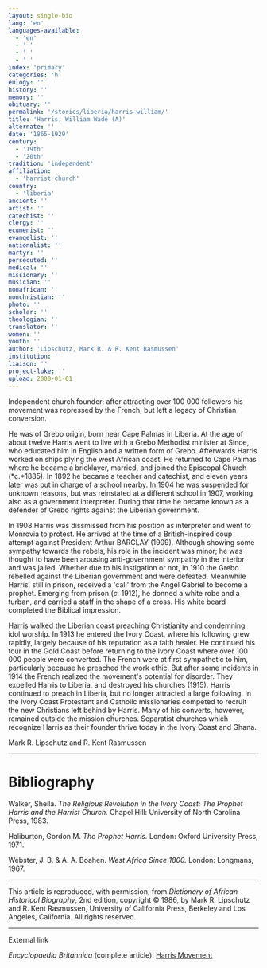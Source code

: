 ```yaml
---
layout: single-bio
lang: 'en'
languages-available:
  - 'en'
  - ' '
  - ' '
  - ' '
index: 'primary'
categories: 'h'
eulogy: ''
history: ''
memory: ''
obituary: ''
permalink: '/stories/liberia/harris-william/'
title: 'Harris, William Wadé (A)'
alternate: ''
date: '1865-1929'
century:
  - '19th'
  - '20th'
tradition: 'independent'
affiliation:
  - 'harrist church'
country:
  - 'liberia'
ancient: ''
artist: ''
catechist: ''
clergy: ''
ecumenist: ''
evangelist: ''
nationalist: ''
martyr: ''
persecuted: ''
medical: ''
missionary: ''
musician: ''
nonafrican: ''
nonchristian: ''
photo: ''
scholar: ''
theologian: ''
translator: ''
women: ''
youth: ''
author: 'Lipschutz, Mark R. & R. Kent Rasmussen'
institution: ''
liaison: ''
project-luke: ''
upload: 2000-01-01
---
```



Independent church founder; after attracting over 100 000 followers his movement was repressed by the French, but left a legacy of Christian conversion.

He was of Grebo origin, born near Cape Palmas in Liberia. At the age of about twelve Harris went to live with a Grebo Methodist minister at Sinoe, who educated him in English and a written form of Grebo.  Afterwards Harris worked on ships plying the west African coast.  He returned to Cape Palmas where he became a bricklayer, married, and joined the Episcopal Church (*c.*1885).  In 1892 he became a teacher and catechist, and eleven years later was put in charge of a school nearby.  In 1904 he was suspended for unknown reasons, but was reinstated at a different school in 1907, working also as a government interpreter.  During that time he became known as a defender of Grebo rights against the Liberian government.

In 1908 Harris was dissmissed from his position as interpreter and went to Monrovia to protest.  He arrived at the time of a British-inspired coup attempt against President Arthur BARCLAY (1909).  Although showing some sympathy towards the rebels, his role in the incident was minor; he was thought to have been arousing anti-government sympathy in the interior and was jailed.  Whether due to his instigation or not, in 1910 the Grebo rebelled against the Liberian government and were defeated.  Meanwhile Harris, still in prison, received a 'call' from the Angel Gabriel to become a prophet.  Emerging from prison (*c.* 1912), he donned a white robe and a turban, and carried a staff in the shape of a cross.  His white beard completed the Biblical impression.

Harris walked the Liberian coast preaching Christianity and condemning idol worship.  In 1913 he entered the Ivory Coast, where his following grew rapidly, largely because of his reputation as a faith healer.  He continued his tour in the Gold Coast before returning to the Ivory Coast where over 100 000 people were converted.  The French were at first sympathetic to him, particularly because he preached the work ethic.  But after some incidents in 1914 the French realized the movement's potential for disorder.  They expelled Harris to Liberia, and destroyed his churches (1915).  Harris continued to preach in Liberia, but no longer attracted a large following.  In the Ivory Coast Protestant and Catholic missionaries competed to recruit the new Christians left behind by Harris.  Many of his converts, however, remained outside the mission churches.  Separatist churches which recognize Harris as their founder thrive today in the Ivory Coast and Ghana.

Mark R. Lipschutz and R. Kent Rasmussen

---

# Bibliography

Walker, Sheila.  *The Religious Revolution in the Ivory Coast: The Prophet Harris and the Harrist Church.*  Chapel Hill: University of North Carolina Press, 1983.

Haliburton, Gordon M.  *The Prophet Harris.*  London: Oxford University Press, 1971.

Webster, J. B. & A. A. Boahen.  *West Africa Since 1800.*  London: Longmans, 1967.

---

This article is reproduced, with permission, from *Dictionary of African Historical Biography*, 2nd edition, copyright &copy; 1986, by Mark R. Lipschutz and R. Kent Rasmussen,  University of California Press, Berkeley and Los Angeles, California.  All rights reserved.

---

External link

*Encyclopaedia Britannica*  (complete article): [Harris Movement](http://www.britannica.com/eb/article-9039351/Harris-movement)